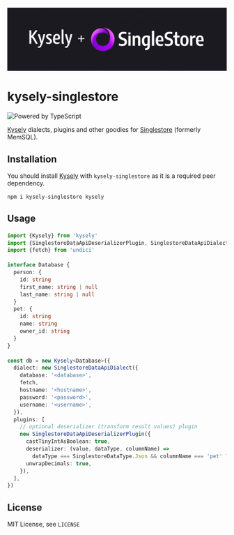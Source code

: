 ![Logo](./assets/kysely-singlestore.png)

# kysely-singlestore

![Powered by TypeScript](https://img.shields.io/badge/powered%20by-typescript-blue.svg)

[Kysely](https://github.com/koskimas/kysely) dialects, plugins and other goodies for [Singlestore](https://www.singlestore.com/) (formerly MemSQL).

## Installation

You should install [Kysely](https://github.com/koskimas/kysely) with `kysely-singlestore` as it is a required peer dependency.

```bash
npm i kysely-singlestore kysely
```

## Usage

```ts
import {Kysely} from 'kysely'
import {SinglestoreDataApiDeserializerPlugin, SinglestoreDataApiDialect, SinglestoreDataType} from 'kysely-singlestore'
import {fetch} from 'undici'

interface Database {
  person: {
    id: string
    first_name: string | null
    last_name: string | null
  }
  pet: {
    id: string
    name: string
    owner_id: string
  }
}

const db = new Kysely<Database>({
  dialect: new SinglestoreDataApiDialect({
    database: '<database>',
    fetch,
    hostname: '<hostname>',
    password: '<password>',
    username: '<username>',
  }),
  plugins: [
    // optional deserializer (transform result values) plugin
    new SinglestoreDataApiDeserializerPlugin({
      castTinyIntAsBoolean: true,
      deserializer: (value, dataType, columnName) =>
        dataType === SinglestoreDataType.Json && columnName === 'pet' ? new Pet(value) : undefined,
      unwrapDecimals: true,
    }),
  ],
})
```

## License

MIT License, see `LICENSE`
